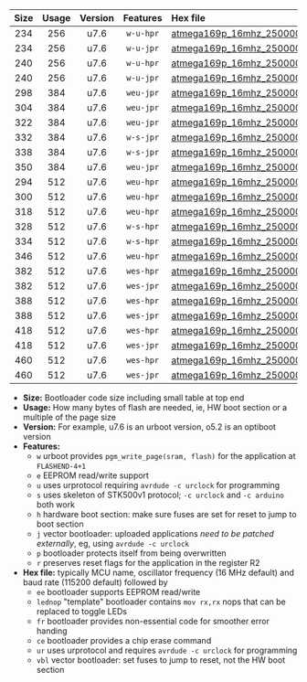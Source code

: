 |Size|Usage|Version|Features|Hex file|
|:-:|:-:|:-:|:-:|:--|
|234|256|u7.6|`w-u-hpr`|[atmega169p_16mhz_250000bps_ur.hex](https://raw.githubusercontent.com/stefanrueger/urboot/main/bootloaders/atmega169p/fcpu_16mhz/250000_bps/atmega169p_16mhz_250000bps_ur.hex)|
|234|256|u7.6|`w-u-jpr`|[atmega169p_16mhz_250000bps_ur_vbl.hex](https://raw.githubusercontent.com/stefanrueger/urboot/main/bootloaders/atmega169p/fcpu_16mhz/250000_bps/atmega169p_16mhz_250000bps_ur_vbl.hex)|
|240|256|u7.6|`w-u-hpr`|[atmega169p_16mhz_250000bps_lednop_ur.hex](https://raw.githubusercontent.com/stefanrueger/urboot/main/bootloaders/atmega169p/fcpu_16mhz/250000_bps/atmega169p_16mhz_250000bps_lednop_ur.hex)|
|240|256|u7.6|`w-u-jpr`|[atmega169p_16mhz_250000bps_lednop_ur_vbl.hex](https://raw.githubusercontent.com/stefanrueger/urboot/main/bootloaders/atmega169p/fcpu_16mhz/250000_bps/atmega169p_16mhz_250000bps_lednop_ur_vbl.hex)|
|298|384|u7.6|`weu-jpr`|[atmega169p_16mhz_250000bps_ee_ur_vbl.hex](https://raw.githubusercontent.com/stefanrueger/urboot/main/bootloaders/atmega169p/fcpu_16mhz/250000_bps/atmega169p_16mhz_250000bps_ee_ur_vbl.hex)|
|304|384|u7.6|`weu-jpr`|[atmega169p_16mhz_250000bps_ee_lednop_ur_vbl.hex](https://raw.githubusercontent.com/stefanrueger/urboot/main/bootloaders/atmega169p/fcpu_16mhz/250000_bps/atmega169p_16mhz_250000bps_ee_lednop_ur_vbl.hex)|
|322|384|u7.6|`weu-jpr`|[atmega169p_16mhz_250000bps_ee_lednop_fr_ur_vbl.hex](https://raw.githubusercontent.com/stefanrueger/urboot/main/bootloaders/atmega169p/fcpu_16mhz/250000_bps/atmega169p_16mhz_250000bps_ee_lednop_fr_ur_vbl.hex)|
|332|384|u7.6|`w-s-jpr`|[atmega169p_16mhz_250000bps_vbl.hex](https://raw.githubusercontent.com/stefanrueger/urboot/main/bootloaders/atmega169p/fcpu_16mhz/250000_bps/atmega169p_16mhz_250000bps_vbl.hex)|
|338|384|u7.6|`w-s-jpr`|[atmega169p_16mhz_250000bps_lednop_vbl.hex](https://raw.githubusercontent.com/stefanrueger/urboot/main/bootloaders/atmega169p/fcpu_16mhz/250000_bps/atmega169p_16mhz_250000bps_lednop_vbl.hex)|
|350|384|u7.6|`weu-jpr`|[atmega169p_16mhz_250000bps_ee_lednop_fr_ce_ur_vbl.hex](https://raw.githubusercontent.com/stefanrueger/urboot/main/bootloaders/atmega169p/fcpu_16mhz/250000_bps/atmega169p_16mhz_250000bps_ee_lednop_fr_ce_ur_vbl.hex)|
|294|512|u7.6|`weu-hpr`|[atmega169p_16mhz_250000bps_ee_ur.hex](https://raw.githubusercontent.com/stefanrueger/urboot/main/bootloaders/atmega169p/fcpu_16mhz/250000_bps/atmega169p_16mhz_250000bps_ee_ur.hex)|
|300|512|u7.6|`weu-hpr`|[atmega169p_16mhz_250000bps_ee_lednop_ur.hex](https://raw.githubusercontent.com/stefanrueger/urboot/main/bootloaders/atmega169p/fcpu_16mhz/250000_bps/atmega169p_16mhz_250000bps_ee_lednop_ur.hex)|
|318|512|u7.6|`weu-hpr`|[atmega169p_16mhz_250000bps_ee_lednop_fr_ur.hex](https://raw.githubusercontent.com/stefanrueger/urboot/main/bootloaders/atmega169p/fcpu_16mhz/250000_bps/atmega169p_16mhz_250000bps_ee_lednop_fr_ur.hex)|
|328|512|u7.6|`w-s-hpr`|[atmega169p_16mhz_250000bps.hex](https://raw.githubusercontent.com/stefanrueger/urboot/main/bootloaders/atmega169p/fcpu_16mhz/250000_bps/atmega169p_16mhz_250000bps.hex)|
|334|512|u7.6|`w-s-hpr`|[atmega169p_16mhz_250000bps_lednop.hex](https://raw.githubusercontent.com/stefanrueger/urboot/main/bootloaders/atmega169p/fcpu_16mhz/250000_bps/atmega169p_16mhz_250000bps_lednop.hex)|
|346|512|u7.6|`weu-hpr`|[atmega169p_16mhz_250000bps_ee_lednop_fr_ce_ur.hex](https://raw.githubusercontent.com/stefanrueger/urboot/main/bootloaders/atmega169p/fcpu_16mhz/250000_bps/atmega169p_16mhz_250000bps_ee_lednop_fr_ce_ur.hex)|
|382|512|u7.6|`wes-hpr`|[atmega169p_16mhz_250000bps_ee.hex](https://raw.githubusercontent.com/stefanrueger/urboot/main/bootloaders/atmega169p/fcpu_16mhz/250000_bps/atmega169p_16mhz_250000bps_ee.hex)|
|382|512|u7.6|`wes-jpr`|[atmega169p_16mhz_250000bps_ee_vbl.hex](https://raw.githubusercontent.com/stefanrueger/urboot/main/bootloaders/atmega169p/fcpu_16mhz/250000_bps/atmega169p_16mhz_250000bps_ee_vbl.hex)|
|388|512|u7.6|`wes-hpr`|[atmega169p_16mhz_250000bps_ee_lednop.hex](https://raw.githubusercontent.com/stefanrueger/urboot/main/bootloaders/atmega169p/fcpu_16mhz/250000_bps/atmega169p_16mhz_250000bps_ee_lednop.hex)|
|388|512|u7.6|`wes-jpr`|[atmega169p_16mhz_250000bps_ee_lednop_vbl.hex](https://raw.githubusercontent.com/stefanrueger/urboot/main/bootloaders/atmega169p/fcpu_16mhz/250000_bps/atmega169p_16mhz_250000bps_ee_lednop_vbl.hex)|
|418|512|u7.6|`wes-hpr`|[atmega169p_16mhz_250000bps_ee_lednop_fr.hex](https://raw.githubusercontent.com/stefanrueger/urboot/main/bootloaders/atmega169p/fcpu_16mhz/250000_bps/atmega169p_16mhz_250000bps_ee_lednop_fr.hex)|
|418|512|u7.6|`wes-jpr`|[atmega169p_16mhz_250000bps_ee_lednop_fr_vbl.hex](https://raw.githubusercontent.com/stefanrueger/urboot/main/bootloaders/atmega169p/fcpu_16mhz/250000_bps/atmega169p_16mhz_250000bps_ee_lednop_fr_vbl.hex)|
|460|512|u7.6|`wes-hpr`|[atmega169p_16mhz_250000bps_ee_lednop_fr_ce.hex](https://raw.githubusercontent.com/stefanrueger/urboot/main/bootloaders/atmega169p/fcpu_16mhz/250000_bps/atmega169p_16mhz_250000bps_ee_lednop_fr_ce.hex)|
|460|512|u7.6|`wes-jpr`|[atmega169p_16mhz_250000bps_ee_lednop_fr_ce_vbl.hex](https://raw.githubusercontent.com/stefanrueger/urboot/main/bootloaders/atmega169p/fcpu_16mhz/250000_bps/atmega169p_16mhz_250000bps_ee_lednop_fr_ce_vbl.hex)|

- **Size:** Bootloader code size including small table at top end
- **Usage:** How many bytes of flash are needed, ie, HW boot section or a multiple of the page size
- **Version:** For example, u7.6 is an urboot version, o5.2 is an optiboot version
- **Features:**
  + `w` urboot provides `pgm_write_page(sram, flash)` for the application at `FLASHEND-4+1`
  + `e` EEPROM read/write support
  + `u` uses urprotocol requiring `avrdude -c urclock` for programming
  + `s` uses skeleton of STK500v1 protocol; `-c urclock` and `-c arduino` both work
  + `h` hardware boot section: make sure fuses are set for reset to jump to boot section
  + `j` vector bootloader: uploaded applications *need to be patched externally*, eg, using `avrdude -c urclock`
  + `p` bootloader protects itself from being overwritten
  + `r` preserves reset flags for the application in the register R2
- **Hex file:** typically MCU name, oscillator frequency (16 MHz default) and baud rate (115200 default) followed by
  + `ee` bootloader supports EEPROM read/write
  + `lednop` "template" bootloader contains `mov rx,rx` nops that can be replaced to toggle LEDs
  + `fr` bootloader provides non-essential code for smoother error handing
  + `ce` bootloader provides a chip erase command
  + `ur` uses urprotocol and requires `avrdude -c urclock` for programming
  + `vbl` vector bootloader: set fuses to jump to reset, not the HW boot section
